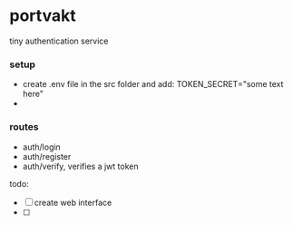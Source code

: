 # portvakt
tiny authentication service

### setup
- create .env file in the src folder and add: TOKEN_SECRET="some text here"
-

### routes
- auth/login
- auth/register
- auth/verify, verifies a jwt token

todo:
- [ ] create web interface
- [ ] 
